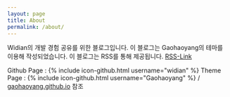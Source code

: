 ```yaml
---
layout: page
title: About
permalink: /about/
---
```


Widian의 개발 경험 공유를 위한 블로그입니다. 이 블로그는 Gaohaoyang의 테마를 이용해 작성되었습니다.
이 블로그는 RSS를 통해 제공됩니다. [RSS-Link][rss-feed]

Github Page : {% include icon-github.html username="widian" %}
Theme Page : {% include icon-github.html username="Gaohaoyang" %} / [gaohaoyang.github.io][theme-page] 참조

[theme-page]: https://gaohaoyang.github.io
[rss-feed]: https://widian.github.io/feed.xml
